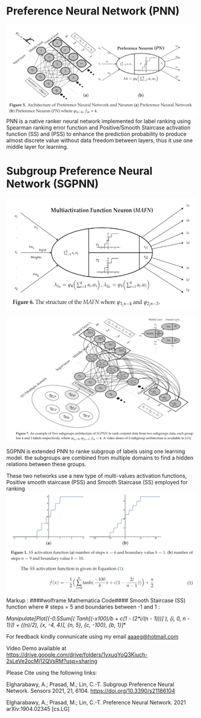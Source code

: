 # Preference Neural Network (PNN) 
![ScreenShot](/Images/PNN.png)
PNN is a native ranker neural network implemented for label ranking using Spearman ranking error function and Positive/Smooth Staircase activation function (SS) and (PSS) to enhance the prediction probability to produce almost discrete value without data freedom between layers, thus it use one middle layer for learning.

# Subgroup Preference Neural Network (SGPNN)

<p align="center">
<img src="/Images/MAFN.png" width="600" height="300">
</p>

![ScreenShot](/Images/SGPNN.png)

SGPNN is extended PNN to ranke subgroup of labels using one learning model. the subgroups are combined from multiple domains to find a hidden relations between these groups.

These two networks use a new type of multi-values activation functions, Positive smooth staircase (PSS) and Smooth Staircase (SS) employed for ranking
![ScreenShot](/Images/SS.png)


Markup : ####wolframe Mathematica Code#### 
Smooth Staircase (SS) function where # steps = 5 and boundaries between -1 and 1 :

**Manipulate[Plot[(-0.5*Sum[( Tanh[(-x*100)/b + c*(1 - (2*i/(n - 1)))] ), {i, 0,  n - 1}]) + ((n)/2), {x, -4, 4}], {n, 5}, {c, -100}, {b, 1}]**



For feedback kindly connunicate using my email aaaeg@hotmail.com

Video Demo available at  https://drive.google.com/drive/folders/1yxuqYoQ3Kiuch-2sLeVe2ocMj12QVsRM?usp=sharing

Please Cite using the following links:

Elgharabawy, A.; Prasad, M.; Lin, C.-T. Subgroup Preference Neural Network. Sensors 2021, 21, 6104. https://doi.org/10.3390/s21186104

Elgharabawy, A.; Prasad, M.; Lin, C.-T. Preference Neural Network. 2021 arXiv:1904.02345 [cs.LG]
